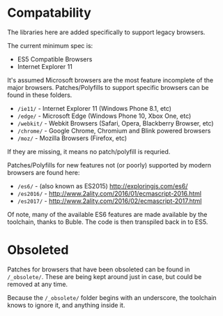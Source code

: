 # Compatability

The libraries here are added specifically to support legacy browsers.

The current minimum spec is:

* ES5 Compatible Browsers
* Internet Explorer 11

It's assumed Microsoft browsers are the most feature incomplete of the major browsers. Patches/Polyfills to support specific browsers can be found in these folders.

* `/ie11/` - Internet Explorer 11 (Windows Phone 8.1, etc)
* `/edge/` - Microsoft Edge (Windows Phone 10, Xbox One, etc)
* `/webkit/` - Webkit Browsers (Safari, Opera, Blackberry Browser, etc)
* `/chrome/` - Google Chrome, Chromium and Blink powered browsers
* `/moz/` - Mozilla Browsers (Firefox, etc)

If they are missing, it means no patch/polyfill is requried.

Patches/Polyfills for new features not (or poorly) supported by modern browsers are found here:
* `/es6/` - (also known as ES2015) http://exploringjs.com/es6/
* `/es2016/` - http://www.2ality.com/2016/01/ecmascript-2016.html
* `/es2017/` - http://www.2ality.com/2016/02/ecmascript-2017.html

Of note, many of the available ES6 features are made available by the toolchain, thanks to Buble. The code is then transpiled back in to ES5.

# Obsoleted

Patches for browsers that have been obsoleted can be found in `/_obsolete/`. These are being kept around just in case, but could be removed at any time.

Because the `/_obsolete/` folder begins with an underscore, the toolchain knows to ignore it, and anything inside it.
